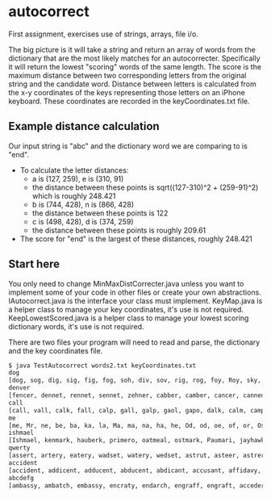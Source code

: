 # autocorrect
First assignment, exercises use of strings, arrays, file i/o.

The big picture is it will take a string and return an array of words from the dictionary that are the most likely matches for an autocorrecter. Specifically it will return the lowest "scoring" words of the same length. The score is the maximum distance between two corresponding letters from the original string and the candidate word. Distance between letters is calculated from the x-y coordinates of the keys representing those letters on an iPhone keyboard. These coordinates are recorded in the keyCoordinates.txt file.

## Example distance calculation
Our input string is "abc" and the dictionary word we are comparing to is "end".
  * To calculate the letter distances:
    * a is (127, 259), e is (310, 91)
    * the distance between these points is sqrt((127-310)^2 + (259-91)^2) which is roughly 248.421
    * b is (744, 428), n is (866, 428)
    * the distance between these points is 122
    * c is (498, 428), d is (374, 259)
    * the distance between these points is roughly 209.61
  * The score for "end" is the largest of these distances, roughly 248.421

## Start here
You only need to change MinMaxDistCorrecter.java unless you want to implement some of your code in other files or create your own abstractions. IAutocorrect.java is the interface your class must implement. KeyMap.java is a helper class to manage your key coordinates, it's use is not required. KeepLowestScored.java is a helper class to manage your lowest scoring dictionary words, it's use is not required.

There are two files your program will need to read and parse, the dictionary and the key coordinates file.


```bash
$ java TestAutocorrect words2.txt keyCoordinates.txt
dog
[dog, sog, dig, sig, fig, fog, soh, div, sov, rig, rog, foy, Roy, sky, soy, Spy, spy, dit, Dot, dot]
denver
[fencer, dennet, rennet, sennet, zehner, cabber, camber, cancer, canned, canner, cannet, canvas, dabber, damned, damner, dancer, danger, danner, fanged, fanner]
call
[call, vall, calk, fall, calp, gall, galp, gaol, gapo, dalk, calm, camp, damp, gamp, vamp, balk, ball, balm, bell, cell]
me
[me, Mr, ne, be, ba, ka, la, Ma, ma, na, ha, he, Od, od, oe, of, or, Os, os, ow]
ishmael
[Ishmael, kenmark, hauberk, primero, oatmeal, ostmark, Paumari, jayhawk, Kachari, Lambadi, oscheal, oxcheek, haikwan, jackeen, Lethean, nagmaal, nainsel, nankeen, magneto, makhzan]
qwerty
[assert, artery, eatery, wadset, watery, wedset, astrut, asteer, astrer, awater, Easter, easter, eraser, ewerer, wadder, warder, warrer, waster, wearer, weaser]
accident
[accident, addicent, adducent, abducent, abdicant, accusant, affidavy, excitant, assident, assurant, essorant, absurdly, actively, astutely, athletic, estivage, ethidene, schistic, schiztic, abristle]
abcdefg  
[ambassy, ambatch, embassy, encraty, endarch, engraff, engraft, acceder, angster, ecstasy, engreen, enheart, aftward, anteact, enterer, augerer, autarch, duddery, duftery, duvetyn]
```
